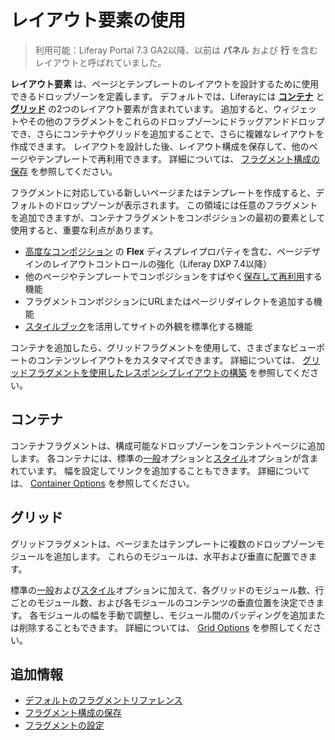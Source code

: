 # レイアウト要素の使用

> 利用可能：Liferay Portal 7.3 GA2以降、以前は **パネル** および **行** を含むレイアウトと呼ばれていました。

**レイアウト要素** は、ページとテンプレートのレイアウトを設計するために使用できるドロップゾーンを定義します。 デフォルトでは、Liferayには [**コンテナ**](#containers) と [**グリッド**](#grids) の2つのレイアウト要素が含まれています。 追加すると、ウィジェットやその他のフラグメントをこれらのドロップゾーンにドラッグアンドドロップでき、さらにコンテナやグリッドを追加することで、さらに複雑なレイアウトを作成できます。 レイアウトを設計した後、レイアウト構成を保存して、他のページやテンプレートで再利用できます。 詳細については、 [フラグメント構成の保存](./saving-fragment-compositions.md) を参照してください。

フラグメントに対応している新しいページまたはテンプレートを作成すると、デフォルトのドロップゾーンが表示されます。 この領域には任意のフラグメントを追加できますが、コンテナフラグメントをコンポジションの最初の要素として使用すると、重要な利点があります。

* [高度なコンポジション](./saving-fragment-compositions.md#creating-advanced-compositions-with-the-container-fragment) の **Flex** ディスプレイプロパティを含む、ページデザインのレイアウトコントロールの強化（Liferay DXP 7.4以降）
* 他のページやテンプレートでコンポジションをすばやく[保存して再利用](./saving-fragment-compositions.md)する機能
* フラグメントコンポジションにURLまたはページリダイレクトを追加する機能
* [スタイルブック](../../../site-appearance/style-books/using-a-style-book-to-standardize-site-appearance.md)を活用してサイトの外観を標準化する機能

コンテナを追加したら、グリッドフラグメントを使用して、さまざまなビューポートのコンテンツレイアウトをカスタマイズできます。 詳細については、 [グリッドフラグメントを使用したレスポンシブレイアウトの構築](./../../../optimizing-sites/building-a-responsive-site/building-responsive-layouts-with-the-grid-fragment.md) を参照してください。

<a name="containers" />

## コンテナ
<!--TASK: Add Image-->
コンテナフラグメントは、構成可能なドロップゾーンをコンテントページに追加します。 各コンテナには、標準の[一般](./configuring-fragments/general-settings-reference.md)オプションと[スタイル](./configuring-fragments/styles-reference.md)オプションが含まれています。 幅を設定してリンクを追加することもできます。 詳細については、 [Container Options](./configuring-fragments/general-settings-reference.md#container-options) を参照してください。

<a name="grids" />

## グリッド
<!--TASK: Add Image-->
グリッドフラグメントは、ページまたはテンプレートに複数のドロップゾーンモジュールを追加します。 これらのモジュールは、水平および垂直に配置できます。

標準の[一般](./configuring-fragments/general-settings-reference.md)および[スタイル](./configuring-fragments/styles-reference.md)オプションに加えて、各グリッドのモジュール数、行ごとのモジュール数、および各モジュールのコンテンツの垂直位置を決定できます。 各モジュールの幅を手動で調整し、モジュール間のパッディングを追加または削除することもできます。 詳細については、 [Grid Options](./configuring-fragments/general-settings-reference.md#grid-options) を参照してください。

<a name="additional-information" />

## 追加情報

* [デフォルトのフラグメントリファレンス](./default-fragments-reference.md)
* [フラグメント構成の保存](./saving-fragment-compositions.md)
* [フラグメントの設定](./configuring-fragments.md)
